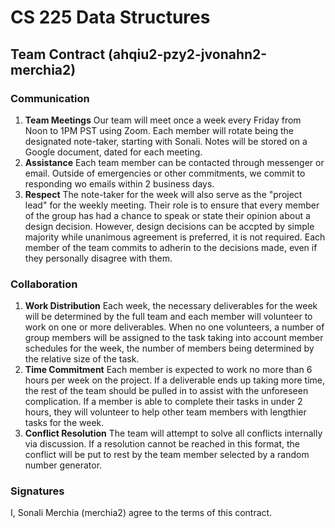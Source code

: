# CS 225 Data Structures
## Team Contract (ahqiu2-pzy2-jvonahn2-merchia2)

### Communication
1. **Team Meetings** Our team will meet once a week every Friday from Noon to 1PM PST using Zoom. Each member will rotate being the designated note-taker, starting with Sonali. Notes will be stored on a Google document, dated for each meeting. 
2. **Assistance** Each team member can be contacted through messenger or email. Outside of emergencies or other commitments, we commit to responding wo emails within 2 business days. 
3. **Respect** The note-taker for the week will also serve as the "project lead" for the weekly meeting. Their role is to ensure that every member of the group has had a chance to speak or state their opinion about a design decision. However, design decisions can be accpted by simple majority while unanimous agreement is preferred, it is not required. Each member of the team commits to adherin to the decisions made, even if they personally disagree with them.

### Collaboration
1. **Work Distribution** Each week, the necessary deliverables for the week will be determined by the full team and each member will volunteer to work on one or more deliverables. When no one volunteers, a number of group members will be assigned to the task taking into account member schedules for the week, the number of members being determined by the relative size of the task.
2. **Time Commitment** Each member is expected to work no more than 6 hours per week on the project. If a deliverable ends up taking more time, the rest of the team should be pulled in to assist with the unforeseen complication. If a member is able to complete their tasks in under 2 hours, they will volunteer to help other team members with lengthier tasks for the week. 
3. **Conflict Resolution** The team will attempt to solve all conflicts internally via discussion. If a resolution cannot be reached in this format, the conflict will be put to rest by the team member selected by a random number generator. 

### Signatures
I, Sonali Merchia (merchia2) agree to the terms of this contract.